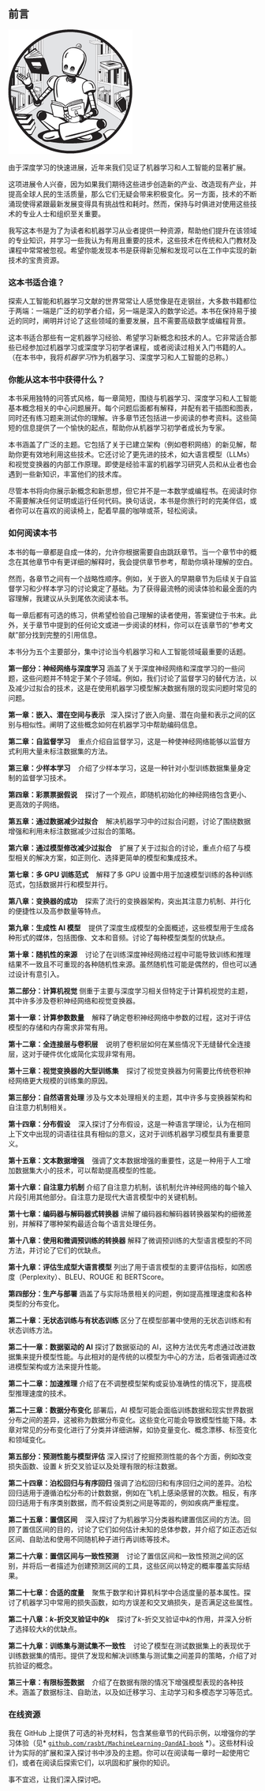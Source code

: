 ## 前言

![图片](img/common.jpg)

由于深度学习的快速进展，近年来我们见证了机器学习和人工智能的显著扩展。

这项进展令人兴奋，因为如果我们期待这些进步创造新的产业、改造现有产业，并提高全球人民的生活质量，那么它们无疑会带来积极变化。另一方面，技术的不断涌现使得紧跟最新发展变得具有挑战性和耗时。然而，保持与时俱进对使用这些技术的专业人士和组织至关重要。

我写这本书是为了为读者和机器学习从业者提供一种资源，帮助他们提升在该领域的专业知识，并学习一些我认为有用且重要的技术，这些技术在传统和入门教材及课程中常常被忽视。希望你能发现本书是获得新见解和发现可以在工作中实现的新技术的宝贵资源。

### **这本书适合谁？**

探索人工智能和机器学习文献的世界常常让人感觉像是在走钢丝，大多数书籍都位于两端：一端是广泛的初学者介绍，另一端是深入的数学论述。本书在保持易于接近的同时，阐明并讨论了这些领域的重要发展，且不需要高级数学或编程背景。

这本书适合那些有一定机器学习经验、希望学习新概念和技术的人。它非常适合那些已经参加过机器学习或深度学习初学者课程，或者阅读过相关入门书籍的人。（在本书中，我将*机器学习*作为机器学习、深度学习和人工智能的总称。）

### **你能从这本书中获得什么？**

本书采用独特的问答式风格，每一章简短，围绕与机器学习、深度学习和人工智能基本概念相关的中心问题展开。每个问题后面都有解释，并配有若干插图和图表，同时还有练习题来测试你的理解。许多章节还包括进一步阅读的参考资料。这些简短的信息提供了一个愉快的起点，帮助你从机器学习初学者成长为专家。

本书涵盖了广泛的主题。它包括了关于已建立架构（例如卷积网络）的新见解，帮助你更有效地利用这些技术。它还讨论了更先进的技术，如大语言模型（LLMs）和视觉变换器的内部工作原理。即使是经验丰富的机器学习研究人员和从业者也会遇到一些新知识，丰富他们的技术库。

尽管本书将向你展示新概念和新思想，但它并不是一本数学或编程书。在阅读时你不需要解决任何证明或运行任何代码。换句话说，本书是你旅行时的完美伴侣，或者你可以在喜欢的阅读椅上，配着早晨的咖啡或茶，轻松阅读。

### **如何阅读本书**

本书的每一章都是自成一体的，允许你根据需要自由跳跃章节。当一个章节中的概念在其他章节中有更详细的解释时，我会提供章节参考，帮助你填补理解的空白。

然而，各章节之间有一个战略性顺序。例如，关于嵌入的早期章节为后续关于自监督学习和少样本学习的讨论奠定了基础。为了获得最流畅的阅读体验和最全面的内容理解，我建议从头到尾依次阅读本书。

每一章后都有可选的练习，供希望检验自己理解的读者使用，答案键位于书末。此外，关于章节中提到的任何论文或进一步阅读的材料，你可以在该章节的“参考文献”部分找到完整的引用信息。

本书分为五个主要部分，集中讨论当今机器学习和人工智能领域最重要的话题。

**第一部分：神经网络与深度学习** 涵盖了关于深度神经网络和深度学习的一些问题，这些问题并不特定于某个子领域。例如，我们讨论了监督学习的替代方法，以及减少过拟合的技术，这是在使用机器学习模型解决数据有限的现实问题时常见的问题。

**第一章：嵌入、潜在空间与表示**   深入探讨了嵌入向量、潜在向量和表示之间的区别与相似性。阐明了这些概念如何在机器学习中帮助编码信息。

**第二章：自监督学习**    重点介绍自监督学习，这是一种使神经网络能够以监督方式利用大量未标注数据集的方法。

**第三章：少样本学习**    介绍了少样本学习，这是一种针对小型训练数据集量身定制的监督学习技术。

**第四章：彩票票据假说**    探讨了一个观点，即随机初始化的神经网络包含更小、更高效的子网络。

**第五章：通过数据减少过拟合**    解决机器学习中的过拟合问题，讨论了围绕数据增强和利用未标注数据减少过拟合的策略。

**第六章：通过模型修改减少过拟合**    扩展了关于过拟合的讨论，重点介绍了与模型相关的解决方案，如正则化、选择更简单的模型和集成技术。

**第七章：多 GPU 训练范式**    解释了多 GPU 设置中用于加速模型训练的各种训练范式，包括数据并行和模型并行。

**第八章：变换器的成功**    探索了流行的变换器架构，突出其注意力机制、并行化的便捷性以及高参数量等特点。

**第九章：生成性 AI 模型**    提供了深度生成模型的全面概述，这些模型用于生成各种形式的媒体，包括图像、文本和音频。讨论了每种模型类型的优缺点。

**第十章：随机性的来源**    讨论了在训练深度神经网络过程中可能导致训练和推理结果不一致且不可重现的各种随机性来源。虽然随机性可能是偶然的，但也可以通过设计有意引入。

**第二部分：计算机视觉** 侧重于主要与深度学习相关但特定于计算机视觉的主题，其中许多涉及卷积神经网络和视觉变换器。

**第十一章：计算参数数量**    解释了确定卷积神经网络中参数的过程，这对于评估模型的存储和内存需求非常有用。

**第十二章：全连接层与卷积层**    说明了卷积层如何在某些情况下无缝替代全连接层，这对于硬件优化或简化实现非常有用。

**第十三章：视觉变换器的大型训练集**    探讨了视觉变换器为何需要比传统卷积神经网络更大规模的训练集的原因。

**第三部分：自然语言处理** 涉及与文本处理相关的主题，其中许多与变换器架构和自注意力机制相关。

**第十四章：分布假设**    深入探讨了分布假设，这是一种语言学理论，认为在相同上下文中出现的词语往往具有相似的意义，这对于训练机器学习模型具有重要意义。

**第十五章：文本数据增强**    强调了文本数据增强的重要性，这是一种用于人工增加数据集大小的技术，可以帮助提高模型的性能。

**第十六章：自注意力机制**    介绍了自注意力机制，该机制允许神经网络的每个输入片段引用其他部分。自注意力是现代大语言模型中的关键机制。

**第十七章：编码器与解码器式转换器**    讲解了编码器和解码器转换器架构的细微差别，并解释了哪种架构最适合每个语言处理任务。

**第十八章：使用和微调预训练的转换器**    解释了微调预训练的大型语言模型的不同方法，并讨论了它们的优缺点。

**第十九章：评估生成型大语言模型**    列出了用于语言模型的主要评估指标，如困惑度（Perplexity）、BLEU、ROUGE 和 BERTScore。

**第四部分：生产与部署** 涵盖了与实际场景相关的问题，例如提高推理速度和各种类型的分布变化。

**第二十章：无状态训练与有状态训练**    区分了在模型部署中使用的无状态训练和有状态训练方法。

**第二十一章：数据驱动的 AI**    探讨了数据驱动的 AI，这种方法优先考虑通过改进数据集来提升模型性能。与此相对的是传统的以模型为中心的方法，后者强调通过改进模型架构或方法来提升性能。

**第二十二章：加速推理**    介绍了在不调整模型架构或妥协准确性的情况下，提高模型推理速度的技术。

**第二十三章：数据分布变化**    部署后，AI 模型可能会面临训练数据和现实世界数据分布之间的差异，这被称为数据分布变化。这些变化可能会导致模型性能下降。本章对常见的分布变化进行了分类并详细讲解，如协变量变化、概念漂移、标签变化和领域变化。

**第五部分：预测性能与模型评估** 深入探讨了挖掘预测性能的各个方面，例如改变损失函数、设置 *k* 折交叉验证以及处理有限的标注数据。

**第二十四章：泊松回归与有序回归**    强调了泊松回归和有序回归之间的差异。泊松回归适用于遵循泊松分布的计数数据，例如在飞机上感染感冒的次数。相反，有序回归适用于有序类别数据，而不假设类别之间是等距的，例如疾病严重程度。

**第二十五章：置信区间**    深入探讨了为机器学习分类器构建置信区间的方法。回顾了置信区间的目的，讨论了它们如何估计未知的总体参数，并介绍了如正态近似区间、自助法和使用不同随机种子进行再训练等技术。

**第二十六章：置信区间与一致性预测**    讨论了置信区间和一致性预测之间的区别，并将后一者描述为创建预测区间的工具，这些区间以特定的概率覆盖实际结果。

**第二十七章：合适的度量**    聚焦于数学和计算机科学中合适度量的基本属性。探讨了机器学习中常用的损失函数，如均方误差和交叉熵损失，是否满足这些属性。

**第二十八章：*k*-折交叉验证中的*k***    探讨了*k*-折交叉验证中*k*的作用，并深入分析了选择较大*k*的优缺点。

**第二十九章：训练集与测试集不一致性**    讨论了模型在测试数据集上的表现优于训练数据集的情形。提供了发现和解决训练集与测试集之间差异的策略，介绍了对抗验证的概念。

**第三十章：有限标签数据**    介绍了在数据有限的情况下增强模型表现的各种技术。涵盖了数据标注、自助法，以及如迁移学习、主动学习和多模态学习等范式。

### **在线资源**

我在 GitHub 上提供了可选的补充材料，包含某些章节的代码示例，以增强你的学习体验（见* [`github.com/rasbt/MachineLearning-QandAI-book`](https://github.com/rasbt/MachineLearning-QandAI-book) *）。这些材料设计为实际的扩展和深入探讨书中涉及的主题。你可以在阅读每一章时一起使用它们，或者在阅读后探索它们，以巩固和扩展你的知识。

事不宜迟，让我们深入探讨吧。
